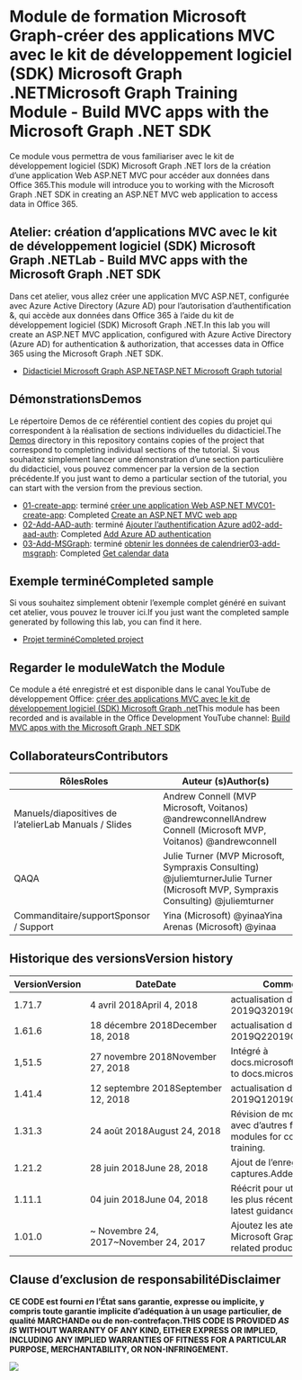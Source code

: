 # <a name="microsoft-graph-training-module---build-mvc-apps-with-the-microsoft-graph-net-sdk"></a><span data-ttu-id="295f0-101">Module de formation Microsoft Graph-créer des applications MVC avec le kit de développement logiciel (SDK) Microsoft Graph .NET</span><span class="sxs-lookup"><span data-stu-id="295f0-101">Microsoft Graph Training Module - Build MVC apps with the Microsoft Graph .NET SDK</span></span>

<span data-ttu-id="295f0-102">Ce module vous permettra de vous familiariser avec le kit de développement logiciel (SDK) Microsoft Graph .NET lors de la création d’une application Web ASP.NET MVC pour accéder aux données dans Office 365.</span><span class="sxs-lookup"><span data-stu-id="295f0-102">This module will introduce you to working with the Microsoft Graph .NET SDK in creating an ASP.NET MVC web application to access data in Office 365.</span></span>

## <a name="lab---build-mvc-apps-with-the-microsoft-graph-net-sdk"></a><span data-ttu-id="295f0-103">Atelier: création d’applications MVC avec le kit de développement logiciel (SDK) Microsoft Graph .NET</span><span class="sxs-lookup"><span data-stu-id="295f0-103">Lab - Build MVC apps with the Microsoft Graph .NET SDK</span></span>

<span data-ttu-id="295f0-104">Dans cet atelier, vous allez créer une application MVC ASP.NET, configurée avec Azure Active Directory (Azure AD) pour l’autorisation d’authentification &, qui accède aux données dans Office 365 à l’aide du kit de développement logiciel (SDK) Microsoft Graph .NET.</span><span class="sxs-lookup"><span data-stu-id="295f0-104">In this lab you will create an ASP.NET MVC application, configured with Azure Active Directory (Azure AD) for authentication & authorization, that accesses data in Office 365 using the Microsoft Graph .NET SDK.</span></span>

- [<span data-ttu-id="295f0-105">Didacticiel Microsoft Graph ASP.NET</span><span class="sxs-lookup"><span data-stu-id="295f0-105">ASP.NET Microsoft Graph tutorial</span></span>](https://docs.microsoft.com/graph/training/aspnet-tutorial)

## <a name="demos"></a><span data-ttu-id="295f0-106">Démonstrations</span><span class="sxs-lookup"><span data-stu-id="295f0-106">Demos</span></span>

<span data-ttu-id="295f0-107">Le [](./Demos) répertoire Demos de ce référentiel contient des copies du projet qui correspondent à la réalisation de sections individuelles du didacticiel.</span><span class="sxs-lookup"><span data-stu-id="295f0-107">The [Demos](./Demos) directory in this repository contains copies of the project that correspond to completing individual sections of the tutorial.</span></span> <span data-ttu-id="295f0-108">Si vous souhaitez simplement lancer une démonstration d’une section particulière du didacticiel, vous pouvez commencer par la version de la section précédente.</span><span class="sxs-lookup"><span data-stu-id="295f0-108">If you just want to demo a particular section of the tutorial, you can start with the version from the previous section.</span></span>

- <span data-ttu-id="295f0-109">[01-create-app](Demos/01-create-app): terminé [créer une application Web ASP.NET MVC](https://docs.microsoft.com/graph/training/aspnet-tutorial?tutorial-step=1)</span><span class="sxs-lookup"><span data-stu-id="295f0-109">[01-create-app](Demos/01-create-app): Completed [Create an ASP.NET MVC web app](https://docs.microsoft.com/graph/training/aspnet-tutorial?tutorial-step=1)</span></span>
- <span data-ttu-id="295f0-110">[02-Add-AAD-auth](Demos/02-add-aad-auth): terminé [Ajouter l’authentification Azure ad](https://docs.microsoft.com/graph/training/aspnet-tutorial?tutorial-step=3)</span><span class="sxs-lookup"><span data-stu-id="295f0-110">[02-add-aad-auth](Demos/02-add-aad-auth): Completed [Add Azure AD authentication](https://docs.microsoft.com/graph/training/aspnet-tutorial?tutorial-step=3)</span></span>
- <span data-ttu-id="295f0-111">[03-Add-MSGraph](Demos/03-add-msgraph): terminé [obtenir les données de calendrier](https://docs.microsoft.com/graph/training/aspnet-tutorial?tutorial-step=4)</span><span class="sxs-lookup"><span data-stu-id="295f0-111">[03-add-msgraph](Demos/03-add-msgraph): Completed [Get calendar data](https://docs.microsoft.com/graph/training/aspnet-tutorial?tutorial-step=4)</span></span>

## <a name="completed-sample"></a><span data-ttu-id="295f0-112">Exemple terminé</span><span class="sxs-lookup"><span data-stu-id="295f0-112">Completed sample</span></span>

<span data-ttu-id="295f0-113">Si vous souhaitez simplement obtenir l’exemple complet généré en suivant cet atelier, vous pouvez le trouver ici.</span><span class="sxs-lookup"><span data-stu-id="295f0-113">If you just want the completed sample generated by following this lab, you can find it here.</span></span>

- [<span data-ttu-id="295f0-114">Projet terminé</span><span class="sxs-lookup"><span data-stu-id="295f0-114">Completed project</span></span>](Demos/03-add-msgraph)

## <a name="watch-the-module"></a><span data-ttu-id="295f0-115">Regarder le module</span><span class="sxs-lookup"><span data-stu-id="295f0-115">Watch the Module</span></span>

<span data-ttu-id="295f0-116">Ce module a été enregistré et est disponible dans le canal YouTube de développement Office: [créer des applications MVC avec le kit de développement logiciel (SDK) Microsoft Graph .net](https://youtu.be/87_gpuFg1Wo)</span><span class="sxs-lookup"><span data-stu-id="295f0-116">This module has been recorded and is available in the Office Development YouTube channel: [Build MVC apps with the Microsoft Graph .NET SDK](https://youtu.be/87_gpuFg1Wo)</span></span>

## <a name="contributors"></a><span data-ttu-id="295f0-117">Collaborateurs</span><span class="sxs-lookup"><span data-stu-id="295f0-117">Contributors</span></span>

|        <span data-ttu-id="295f0-118">Rôles</span><span class="sxs-lookup"><span data-stu-id="295f0-118">Roles</span></span>         |                            <span data-ttu-id="295f0-119">Auteur (s)</span><span class="sxs-lookup"><span data-stu-id="295f0-119">Author(s)</span></span>                             |
| -------------------- | ---------------------------------------------------------------- |
| <span data-ttu-id="295f0-120">Manuels/diapositives de l’atelier</span><span class="sxs-lookup"><span data-stu-id="295f0-120">Lab Manuals / Slides</span></span> | <span data-ttu-id="295f0-121">Andrew Connell (MVP Microsoft, Voitanos) @andrewconnell</span><span class="sxs-lookup"><span data-stu-id="295f0-121">Andrew Connell (Microsoft MVP, Voitanos) @andrewconnell</span></span>          |
| <span data-ttu-id="295f0-122">QA</span><span class="sxs-lookup"><span data-stu-id="295f0-122">QA</span></span>                   | <span data-ttu-id="295f0-123">Julie Turner (MVP Microsoft, Sympraxis Consulting) @juliemturner</span><span class="sxs-lookup"><span data-stu-id="295f0-123">Julie Turner (Microsoft MVP, Sympraxis Consulting) @juliemturner</span></span> |
| <span data-ttu-id="295f0-124">Commanditaire/support</span><span class="sxs-lookup"><span data-stu-id="295f0-124">Sponsor / Support</span></span>    | <span data-ttu-id="295f0-125">Yina (Microsoft) @yinaa</span><span class="sxs-lookup"><span data-stu-id="295f0-125">Yina Arenas (Microsoft) @yinaa</span></span>                                   |

## <a name="version-history"></a><span data-ttu-id="295f0-126">Historique des versions</span><span class="sxs-lookup"><span data-stu-id="295f0-126">Version history</span></span>

| <span data-ttu-id="295f0-127">Version</span><span class="sxs-lookup"><span data-stu-id="295f0-127">Version</span></span> |        <span data-ttu-id="295f0-128">Date</span><span class="sxs-lookup"><span data-stu-id="295f0-128">Date</span></span>        |                       <span data-ttu-id="295f0-129">Comments</span><span class="sxs-lookup"><span data-stu-id="295f0-129">Comments</span></span>                       |
| ------- | ------------------ | ---------------------------------------------------- |
| <span data-ttu-id="295f0-130">1.7</span><span class="sxs-lookup"><span data-stu-id="295f0-130">1.7</span></span>     | <span data-ttu-id="295f0-131">4 avril 2018</span><span class="sxs-lookup"><span data-stu-id="295f0-131">April 4, 2018</span></span>      | <span data-ttu-id="295f0-132">actualisation du contenu 2019Q3</span><span class="sxs-lookup"><span data-stu-id="295f0-132">2019Q3 content refresh</span></span>                               |
| <span data-ttu-id="295f0-133">1.6</span><span class="sxs-lookup"><span data-stu-id="295f0-133">1.6</span></span>     | <span data-ttu-id="295f0-134">18 décembre 2018</span><span class="sxs-lookup"><span data-stu-id="295f0-134">December 18, 2018</span></span>  | <span data-ttu-id="295f0-135">actualisation du contenu 2019Q2</span><span class="sxs-lookup"><span data-stu-id="295f0-135">2019Q2 content refresh</span></span>                               |
| <span data-ttu-id="295f0-136">1,5</span><span class="sxs-lookup"><span data-stu-id="295f0-136">1.5</span></span>     | <span data-ttu-id="295f0-137">27 novembre 2018</span><span class="sxs-lookup"><span data-stu-id="295f0-137">November 27, 2018</span></span>  | <span data-ttu-id="295f0-138">Intégré à docs.microsoft.com/graph</span><span class="sxs-lookup"><span data-stu-id="295f0-138">Onboarded to docs.microsoft.com/graph</span></span>                |
| <span data-ttu-id="295f0-139">1.4</span><span class="sxs-lookup"><span data-stu-id="295f0-139">1.4</span></span>     | <span data-ttu-id="295f0-140">12 septembre 2018</span><span class="sxs-lookup"><span data-stu-id="295f0-140">September 12, 2018</span></span> | <span data-ttu-id="295f0-141">actualisation du contenu 2019Q1</span><span class="sxs-lookup"><span data-stu-id="295f0-141">2019Q1 content refresh</span></span>                               |
| <span data-ttu-id="295f0-142">1.3</span><span class="sxs-lookup"><span data-stu-id="295f0-142">1.3</span></span>     | <span data-ttu-id="295f0-143">24 août 2018</span><span class="sxs-lookup"><span data-stu-id="295f0-143">August 24, 2018</span></span>    | <span data-ttu-id="295f0-144">Révision de modules de cohérence avec d’autres formations.</span><span class="sxs-lookup"><span data-stu-id="295f0-144">Revised modules for consistency with other training.</span></span> |
| <span data-ttu-id="295f0-145">1.2</span><span class="sxs-lookup"><span data-stu-id="295f0-145">1.2</span></span>     | <span data-ttu-id="295f0-146">28 juin 2018</span><span class="sxs-lookup"><span data-stu-id="295f0-146">June 28, 2018</span></span>      | <span data-ttu-id="295f0-147">Ajout de l’enregistrement de captures.</span><span class="sxs-lookup"><span data-stu-id="295f0-147">Added screencast.</span></span>                                    |
| <span data-ttu-id="295f0-148">1.1</span><span class="sxs-lookup"><span data-stu-id="295f0-148">1.1</span></span>     | <span data-ttu-id="295f0-149">04 juin 2018</span><span class="sxs-lookup"><span data-stu-id="295f0-149">June 04, 2018</span></span>      | <span data-ttu-id="295f0-150">Réécrit pour utiliser les instructions les plus récentes.</span><span class="sxs-lookup"><span data-stu-id="295f0-150">Rewritten to use latest guidance.</span></span>                    |
| <span data-ttu-id="295f0-151">1.0</span><span class="sxs-lookup"><span data-stu-id="295f0-151">1.0</span></span>     | <span data-ttu-id="295f0-152">~ Novembre 24, 2017</span><span class="sxs-lookup"><span data-stu-id="295f0-152">~November 24, 2017</span></span> | <span data-ttu-id="295f0-153">Ajoutez les ateliers produits liés à Microsoft Graph.</span><span class="sxs-lookup"><span data-stu-id="295f0-153">Add Microsoft Graph related product breakouts.</span></span>       |

## <a name="disclaimer"></a><span data-ttu-id="295f0-154">Clause d’exclusion de responsabilité</span><span class="sxs-lookup"><span data-stu-id="295f0-154">Disclaimer</span></span>

<span data-ttu-id="295f0-155">**CE CODE est fourni *en* l’État sans garantie, expresse ou implicite, y compris toute garantie implicite d’adéquation à un usage particulier, de qualité MARCHANDe ou de non-contrefaçon.**</span><span class="sxs-lookup"><span data-stu-id="295f0-155">**THIS CODE IS PROVIDED *AS IS* WITHOUT WARRANTY OF ANY KIND, EITHER EXPRESS OR IMPLIED, INCLUDING ANY IMPLIED WARRANTIES OF FITNESS FOR A PARTICULAR PURPOSE, MERCHANTABILITY, OR NON-INFRINGEMENT.**</span></span>

<img src="https://telemetry.sharepointpnp.com/msgraph-training-aspnetmvcapp" />